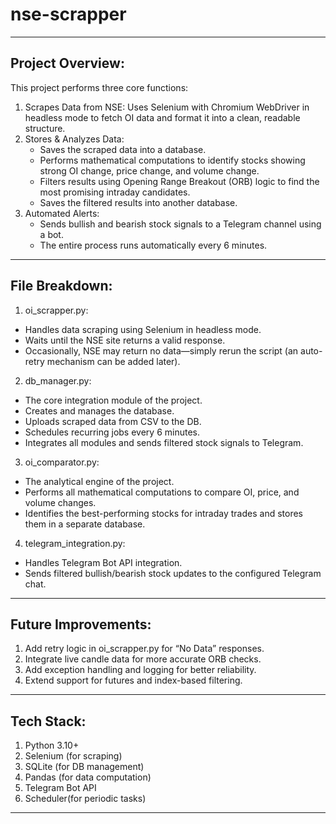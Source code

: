 # nse-scrapper
---------------------------------------------------------------------------------------------------------------------------------------------------------------
Project Overview:
-----------------------
This project performs three core functions:
1. Scrapes Data from NSE: Uses Selenium with Chromium WebDriver in headless mode to fetch OI data and format it into a clean, readable structure.
2. Stores & Analyzes Data:
    * Saves the scraped data into a database.
    * Performs mathematical computations to identify stocks showing strong OI change, price change, and volume change.
    * Filters results using Opening Range Breakout (ORB) logic to find the most promising intraday candidates.
    * Saves the filtered results into another database.
3. Automated Alerts:
   * Sends bullish and bearish stock signals to a Telegram channel using a bot.
   * The entire process runs automatically every 6 minutes.
---------------------------------------------------------------------------------------------------------------------------------------------------------------
File Breakdown:
-----------------------
1. oi_scrapper.py:
  * Handles data scraping using Selenium in headless mode.
  * Waits until the NSE site returns a valid response.
  * Occasionally, NSE may return no data—simply rerun the script (an auto-retry mechanism can be added later).

2. db_manager.py:
  * The core integration module of the project.
  * Creates and manages the database.
  * Uploads scraped data from CSV to the DB.
  * Schedules recurring jobs every 6 minutes.
  * Integrates all modules and sends filtered stock signals to Telegram.

3. oi_comparator.py:
  * The analytical engine of the project.
  * Performs all mathematical computations to compare OI, price, and volume changes.
  * Identifies the best-performing stocks for intraday trades and stores them in a separate database.

4. telegram_integration.py:
  * Handles Telegram Bot API integration.
  * Sends filtered bullish/bearish stock updates to the configured Telegram chat.
---------------------------------------------------------------------------------------------------------------------------------------------------------------
Future Improvements:
-----------------------
1. Add retry logic in oi_scrapper.py for “No Data” responses.
2. Integrate live candle data for more accurate ORB checks.
3. Add exception handling and logging for better reliability.
4. Extend support for futures and index-based filtering.
---------------------------------------------------------------------------------------------------------------------------------------------------------------
Tech Stack:
-----------------------
1. Python 3.10+
2. Selenium (for scraping)
3. SQLite (for DB management)
4. Pandas (for data computation)
5. Telegram Bot API
6. Scheduler(for periodic tasks)
---------------------------------------------------------------------------------------------------------------------------------------------------------------
